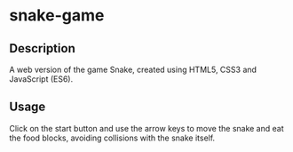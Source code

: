 # snake-game

## Description
A web version of the game Snake, created using HTML5, CSS3 and JavaScript (ES6).

## Usage
Click on the start button and use the arrow keys to move the snake and eat the food
blocks, avoiding collisions with the snake itself.
